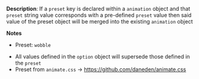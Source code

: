 __Description__: If a `preset` key is declared within a `animation` object and that `preset` string value corresponds with a pre-defined `preset` value then said value of the preset object will be merged into the existing `animation` object

__Notes__

+ Preset: `wobble`
- All values defined in the `option` object will supersede those defined in the `preset`
- Preset from `animate.css` -> https://github.com/daneden/animate.css